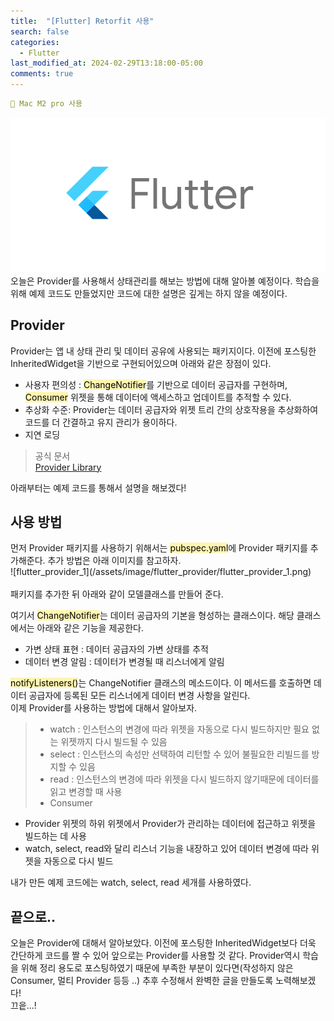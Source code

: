 ```yaml
---
title:  "[Flutter] Retorfit 사용"
search: false
categories: 
  - Flutter
last_modified_at: 2024-02-29T13:18:00-05:00
comments: true 
---
```

```yaml
📌 Mac M2 pro 사용
```
<!--
블럭 사용법
 ```yaml
```
!-->

<!-- 
[Ruby install](https://rubyinstaller.org/downloads/) 하이퍼 링크
![rubyinstaller](/assets/image/Jekll-minimal_mistakes/rubyinstaller.PNG) 이미지
<mark style='background-color: #fff5b1'>...</mark><br> 형광팬처리
<script src="https://gist.github.com/heui-yong/9f6cd0c69c8780228cbee7c9b324b2f8.js"></script> 소스코드
--> 

![flutter-logo](/assets/image/Flutter_start/flutter-logo.png) 
  오늘은 Provider를 사용해서 상태관리를 해보는 방법에 대해 알아볼 예정이다. 학습을 위해 예제 코드도 만들었지만 코드에 대한 설명은 깊게는 하지 않을 예정이다. 

<h2>Provider</h2>
  Provider는 앱 내 상태 관리 및 데이터 공유에 사용되는 패키지이다. 이전에 포스팅한 InheritedWidget을 기반으로 구현되어있으며 아래와 같은 장점이 있다. <br>

  - 사용자 편의성 : <mark style='background-color: #fff5b1'>ChangeNotifier</mark>를 기반으로 데이터 공급자를 구현하며, <mark style='background-color: #fff5b1'>Consumer</mark> 위젯을 통해 데이터에 액세스하고 업데이트를 추적할 수 있다.
  - 추상화 수준: Provider는 데이터 공급자와 위젯 트리 간의 상호작용을 추상화하여 코드를 더 간결하고 유지 관리가 용이하다.
  - 지연 로딩

 >공식 문서<br>[Provider Library](https://pub.dev/documentation/provider/latest/provider/provider-library.html)

아래부터는 예제 코드를 통해서 설명을 해보겠다!<br>

<h2>사용 방법</h2>
  먼저 Provider 패키지를 사용하기 위해서는 <mark style='background-color: #fff5b1'>pubspec.yaml</mark>에 Provider 패키지를 추가해준다. 추가 방법은 아래 이미지를 참고하자.<br>
  ![flutter_provider_1](/assets/image/flutter_provider/flutter_provider_1.png) <br><br>
  패키지를 추가한 뒤 아래와 같이 모델클래스를 만들어 준다.
<script src="https://gist.github.com/heui-yong/fa578e29d3c5819b16b5732fcffea5d6.js"></script>

  여기서 <mark style='background-color: #fff5b1'>ChangeNotifier</mark>는 데이터 공급자의 기본을 형성하는 클래스이다. 해당 클래스에서는 아래와 같은 기능을 제공한다.<br>

  - 가변 상태 표현 : 데이터 공급자의 가변 상태를 추적
  - 데이터 변경 알림 : 데이터가 변경될 때 리스너에게 알림

  <mark style='background-color: #fff5b1'>notifyListeners()</mark>는 ChangeNotifier 클래스의 메소드이다. 이 메서드를 호출하면 데이터 공급자에 등록된 모든 리스너에게 데이터 변경 사항을 알린다.<br>
  이제 Provider를 사용하는 방법에 대해서 알아보자.

  >- watch : 인스턴스의 변경에 따라 위젯을 자동으로 다시 빌드하지만 필요 없는 위젯까지 다시 빌드될 수 있음
  >- select : 인스턴스의 속성만 선택하여 리턴할 수 있어 불필요한 리빌드를 방지할 수 있음
  >- read : 인스턴스의 변경에 따라 위젯을 다시 빌드하지 않기때문에 데이터를 읽고 변경할 때 사용
  >- Consumer 
   - Provider 위젯의 하위 위젯에서 Provider가 관리하는 데이터에 접근하고 위젯을 빌드하는 데 사용
   - watch, select, read와 달리 리스너 기능을 내장하고 있어 데이터 변경에 따라 위젯을 자동으로 다시 빌드

  내가 만든 예제 코드에는 watch, select, read 세개를 사용하였다. 
  <script src="https://gist.github.com/heui-yong/6f3f1fc6abc96a5dce1640c80c347c74.js"></script>

<h2>끝으로..</h2>
  오늘은 Provider에 대해서 알아보았다. 이전에 포스팅한 InheritedWidget보다 더욱 간단하게 코드를 짤 수 있어 앞으로는 Provider를 사용할 것 같다. Provider역시 학습을 위해 정리 용도로 포스팅하였기 때문에 부족한 부분이 있다면(작성하지 않은 Consumer, 멀티 Provider 등등 ..) 추후 수정해서 완벽한 글을 만들도록 노력해보겠다!<br>
  끄읕...!